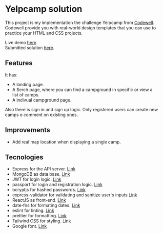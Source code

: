# Yelpcamp solution

This project is my implementation the challenge Yelpcamp from [Codewell](https://codewell.cc). Codewell provide you with real-world design templates that you can use to practice your HTML and CSS projects.

Live demo [here](https://obscure-shore-42840.herokuapp.com/). <br>
Submitted solution [here]().

## Features

It has:

- A landing page.
- A Serch page, where you can find a campground in specific or view a list of camps.
- A indivual campground page.

Also there is sign in and sign up logic. Only registered users can create new camps o comment on existing ones.

## Improvements

- Add real map location when displaying a single camp.

## Tecnologies

- Express for the API server. [Link](https://expressjs.com/)
- MongoDB as data base. [Link](https://www.mongodb.com/)
- JWT for login logic. [Link](https://jwt.io/)
- passport for login and registration logic. [Link](https://www.passportjs.org/)
- bcryptjs for hashed passwords. [Link](https://www.npmjs.com/package/bcryptjs)
- express-validator for validating and sanitize user's inputs [Link](https://express-validator.github.io/docs/)
- ReactJS as front-end. [Link](https://reactjs.org/)
- date-fns for formating dates. [Link](https://date-fns.org/)
- eslint for linting. [Link](https://eslint.org/)
- prettier for formatting. [Link](https://prettier.io/)
- Tailwind CSS for styling. [Link](https://tailwindcss.com/)
- Google font. [Link](https://fonts.google.com/)
